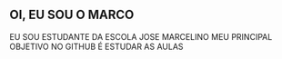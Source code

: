## OI, EU SOU O MARCO
EU SOU ESTUDANTE DA ESCOLA JOSE MARCELINO
MEU PRINCIPAL OBJETIVO NO GITHUB É ESTUDAR AS AULAS


